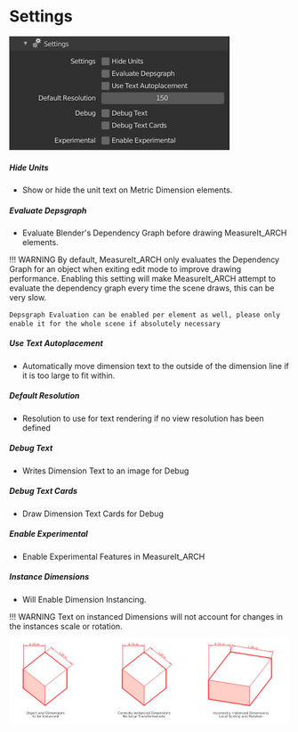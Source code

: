 #  Settings

![image](images/__ui-settings.jpg)

##### Hide Units

 * Show or hide the unit text on Metric Dimension elements.

##### Evaluate Depsgraph

* Evaluate Blender's Dependency Graph before drawing MeasureIt_ARCH elements.

!!! WARNING
    By default, MeasureIt_ARCH only evaluates the Dependency Graph for an object when exiting edit mode to improve drawing performance. Enabling this setting will make MeasureIt_ARCH attempt to evaluate the dependency graph every time the scene draws, this can be very slow.

    Depsgraph Evaluation can be enabled per element as well, please only enable it for the whole scene if absolutely necessary

##### Use Text Autoplacement
 * Automatically move dimension text to the outside of the dimension line if it is too large to fit within.

##### Default Resolution
  * Resolution to use for text rendering if no view resolution has been defined

##### Debug Text
 * Writes Dimension Text to an image for Debug

##### Debug Text Cards
  * Draw Dimension Text Cards for Debug

##### Enable Experimental
  * Enable Experimental Features in MeasureIt_ARCH

##### Instance Dimensions
 * Will Enable Dimension Instancing.

!!! WARNING
    Text on instanced Dimensions will not account for changes in the instances scale or rotation.

![image](images/ui-instance.jpg)